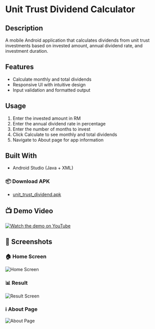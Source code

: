 # Unit Trust Dividend Calculator

## Description
A mobile Android application that calculates dividends from unit trust investments based on invested amount, annual dividend rate, and investment duration.


## Features
- Calculate monthly and total dividends
- Responsive UI with intuitive design
- Input validation and formatted output


## Usage
1. Enter the invested amount in RM
2. Enter the annual dividend rate in percentage
3. Enter the number of months to invest
4. Click Calculate to see monthly and total dividends
5. Navigate to About page for app information


## Built With
- Android Studio (Java + XML)


### 📦 Download APK
- [unit_trust_dividend.apk](https://github.com/Najwan22/lab-assignment-indi-mobile-application/releases/download/v1.0.0/unit_trust_dividend.apk)


## 📺 Demo Video
[![Watch the demo on YouTube](https://img.youtube.com/vi/ivOswgTDqus/0.jpg)](https://www.youtube.com/watch?v=ivOswgTDqus)


## 📄 Screenshots
### 🏠 Home Screen
![Home Screen](app/images/homepage.jpeg)

### 📊 Result
![Result Screen](app/images/resultpage.jpeg)

### ℹ️ About Page
![About Page](app/images/aboutpage.jpeg)

